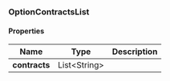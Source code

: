 
[//]: # (CLASS:OptionContractsList)

[//]: # (KIND:object)

### OptionContractsList

#### Properties

[//]: # (START_DEFINITION)

Name | Type | Description
------------ | ------------- | -------------
**contracts** | List&lt;String&gt; |  &nbsp;

[//]: # (END_DEFINITION)





